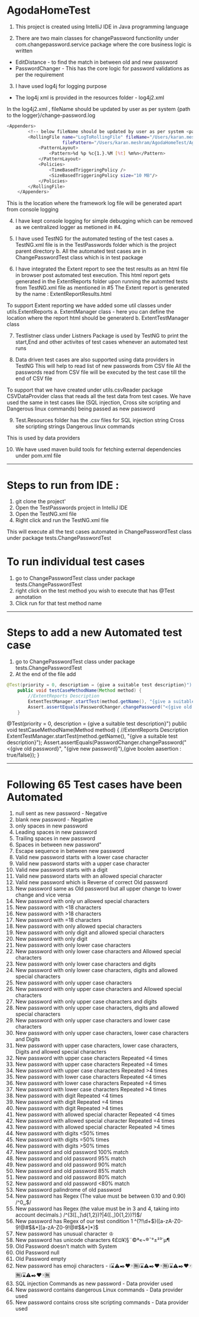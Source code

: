 # AgodaHomeTest

1) This project is created using IntelliJ IDE in Java programming language

2) There are two main classes for changePassword functionlity under com.changepassword.service package where the core business logic is written

- EditDistance - to find the match in between old and new password
- PasswordChanger - This has the core logic for password validations as per the requirement

3) I have used log4j for logging purpose
- The log4j xml is provided in the resources folder - log4j2.xml

In the log4j2.xml , fileName should be updated by user as per system {path to the logger}/change-password.log
```bash
<Appenders>
        <!-- below fileName should be updated by user as per system <path to the logger>/change-password.log  -->
        <RollingFile name="LogToRollingFile" fileName="/Users/karan.meshram/AgodaHomeTest/AgodaHomeTest/TestPasswords/logs/change-password.log"
                     filePattern="/Users/karan.meshram/AgodaHomeTest/AgodaHomeTest/TestPasswords/logs/$${date:yyyy-MM}/change-password-%d{MM-dd-yyyy}-%i.log.gz">
            <PatternLayout>
                <Pattern>%d %p %c{1.}.%M [%t] %m%n</Pattern>
            </PatternLayout>
            <Policies>
                <TimeBasedTriggeringPolicy />
                <SizeBasedTriggeringPolicy size="10 MB"/>
            </Policies>
        </RollingFile>
    </Appenders>
```

This is the location where the framework log file will be generated apart from console logging

4) I have kept console logging for simple debugging which can be removed as we centralized logger as metioned in #4.

5) I have used TestNG for the automated testing of the test cases 
a. TestNG.xml file is in the TestPasswords folder which is the project parent directory
b. All the automated test cases are in ChangePasswordTest class which is in test package

6) I have integrated the Extent report to see the test results as an html file in browser post automated test execution.
This html report gets generated in the ExtentReports folder upon running the automted tests from TestNG.xml file as mentioned in #5
The Extent report is generated by the name : ExtentReportResults.html

To support Extent reporting we have added some util classes under utils.ExtentReports
a. ExtentManager class - here you can define the location where the report html should be generaterd
b. ExtentTestManager class 

7) Testlistner class under Listners Package is used by TestNG to print the start,End and other activites of test cases whenever an automated test runs

8) Data driven test cases are also supported using data providers in TestNG
This will help to read list of new passwords from CSV file 
All the passwords read from CSV file will be executed by the test case till the end of CSV file

To support that we have created under utils.csvReader package CSVDataProvider class that reads all the test data from test cases.
We have used the same in test cases like (SQL injection, Cross site scripting and Dangerous linux commands) being passed as new password

9) Test.Resources folder has the .csv files for 
SQL injection string
Cross site scripting strings
Dangerous linux commands

This is used by data providers

10) We have used maven build tools for fetching external dependencies under pom.xml file

----------------------------------------------------------------------------------------------------------------------------------------------------------------------
# Steps to run from IDE :
1) git clone the project'
2) Open the TestPasswords project in IntelliJ IDE
3) Open the TestNG.xml file
4) Right click and run the TestNG.xml file

This will execute all the test cases automated in ChangePasswordTest class under package tests.ChangePasswordTest

# To run individual test cases
1) go to ChangePasswordTest class under package tests.ChangePasswordTest
2) right click on the test method you wish to execute that has @Test annotation
3) Click run for that test method name

----------------------------------------------------------------------------------------------------------------------------------------------------------------------
# Steps to add a new Automated test case
1) go to ChangePasswordTest class under package tests.ChangePasswordTest
2) At the end of the file
add

```java
@Test(priority = 0, description = {give a suitable test description}")
    public void testCaseMethodName(Method method) {
        //ExtentReports Description
        ExtentTestManager.startTest(method.getName(), "{give a suitable test description}");
        Assert.assertEquals(PasswordChanger.changePassword("<{give old password}", "{give new password}"),{give boolen aasertion : true/false});
    }

```

@Test(priority = 0, description = {give a suitable test description}")
    public void testCaseMethodName(Method method) {
        //ExtentReports Description
        ExtentTestManager.startTest(method.getName(), "{give a suitable test description}");
        Assert.assertEquals(PasswordChanger.changePassword("<{give old password}", "{give new password}"),{give boolen aasertion : true/false});
    }

----------------------------------------------------------------------------------------------------------------------------------------------------------------------
# Following 65 Test cases have been Automated

1. null sent as new password - Negative
2. blank new password - Negative
3. only spaces in new password   
4. Leading spaces in new password
5. Trailing spaces in new password
6. Spaces in between new password"
7. Escape sequence in between new password 
8. Valid new password starts with a lower case character
9. Valid new password starts with a upper case character   
10. Valid new password starts with a digit
11. Valid new password starts with an allowed special character 
12. Valid new password which is Reverse of correct Old password
13. New password same as Old password but all upper change to lower change and vice versa   
14. New password with only un allowed special characters
15. New password with <18 characters
16. New password with >18 characters 
17. New password with =18 characters
18. New password with only allowed special characters
19. New password with only digit and allowed special characters
20. New password with only digit
21. New password with only lower case characters
22. New password with only lower case characters and Allowed special characters
23. New password with only lower case characters and digits  
24. New password with only lower case characters, digits and allowed special characters
25. New password with only upper case characters
26. New password with only upper case characters and Allowed special characters
27. New password with only upper case characters and digits
28. New password with only upper case characters, digits and allowed special characters
29. New password with only upper case characters and lower case characters 
30. New password with only upper case characters, lower case characters and Digits
31. New password with upper case characters, lower case characters, Digits and allowed special characters
32. New password with upper case characters Repeated <4 times
33. New password with upper case characters Repeated =4 times
34. New password with upper case characters Repeated >4 times
35. New password with lower case characters Repeated <4 times
36. New password with lower case characters Repeated =4 times
37. New password with lower case characters Repeated >4 times
38. New password with digit Repeated <4 times
39. New password with digit Repeated =4 times
40. New password with digit Repeated >4 times
41. New password with allowed special character Repeated <4 times
42. New password with allowed special character Repeated =4 times
43. New password with allowed special character Repeated >4 times 
44. New password with digits <50% times
45. New password with digits =50% times   
46. New password with digits >50% times
47. New password and old password 100% match 
48. New password and old password 95% match
49. New password and old password 90% match
50. New password and old password 85% match
51. New password and old password 80% match
52. New password and old password <80% match
53. New password palindrome of old password
54. New password has Regex (The value must be between 0.10 and 0.90) /^0[,.]([1-8]\\d|90)$/
55. New password has Regex (the value must be in 3 and 4, taking into account decimals.) /^(3([.,]\\d{1,2})?|4([.,]0{1,2})?)$/
56. New password has Regex of our test condition 1 ^(?!\\d+$)([a-zA-Z0-9!@#$&*][a-zA-Z0-9!@#$&*]*)$
57. New password has unusual character ♔
58. New password has unicode characters ¢£¤¥¦§¨©ª«¬®¯°±²³´µ¶
59. Old Password doesn't match with System
60. Old Password null
61. Old Password empty
62. New password has emoji characters - ℹ️⌛️⚠️✒️❤️🀄️🈚️ℹ️⌛️⚠️✒️❤️🀄️🈚️ℹ️⌛️⚠️✒️❤️🀄️🈚️ℹ️⌛️⚠️✒️❤️🀄️🈚️
63. SQL injection Commands as new password - Data provider used
64. New password contains dangerous Linux commands - Data provider used
65. New password contains cross site scripting commands - Data provider used

